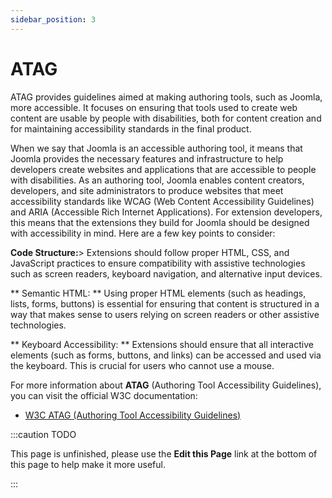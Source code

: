 ```yaml
---
sidebar_position: 3
---
```

ATAG 
===========
ATAG provides guidelines aimed at making authoring tools, such as Joomla, more accessible. It focuses on ensuring that tools used to create web content are usable by people with disabilities, both for content creation and for maintaining accessibility standards in the final product.

When we say that Joomla is an accessible authoring tool, it means that Joomla provides the necessary features and infrastructure to help developers create websites and applications that are accessible to people with disabilities. As an authoring tool, Joomla enables content creators, developers, and site administrators to produce websites that meet accessibility standards like WCAG (Web Content Accessibility Guidelines) and ARIA (Accessible Rich Internet Applications).
For extension developers, this means that the extensions they build for Joomla should be designed with accessibility in mind. Here are a few key points to consider:

<strong>Code Structure:</strong>>
Extensions should follow proper HTML, CSS, and JavaScript practices to ensure compatibility with assistive technologies such as screen readers, keyboard navigation, and alternative input devices.

** Semantic HTML: **
Using proper HTML elements (such as headings, lists, forms, buttons) is essential for ensuring that content is structured in a way that makes sense to users relying on screen readers or other assistive technologies.

** Keyboard Accessibility: ** 
Extensions should ensure that all interactive elements (such as forms, buttons, and links) can be accessed and used via the keyboard. This is crucial for users who cannot use a mouse.

For more information about **ATAG** (Authoring Tool Accessibility Guidelines), you can visit the official W3C documentation:
- [W3C ATAG (Authoring Tool Accessibility Guidelines)](https://www.w3.org/WAI/standards-guidelines/atag/)


:::caution TODO

This page is unfinished, please use the **Edit this Page** link at the bottom of this page to help make it more useful.

:::
